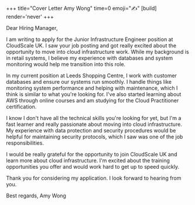 +++
title="Cover Letter Amy Wong"
time=0
emoji="✍️"
[build]
render='never'
+++

Dear Hiring Manager,

I am writing to apply for the Junior Infrastructure Engineer position at CloudScale UK. I saw your job posting and got really excited about the opportunity to move into cloud infrastructure work. While my background is in retail systems, I believe my experience with databases and system monitoring would help me transition into this role.

In my current position at Leeds Shopping Centre, I work with customer databases and ensure our systems run smoothly. I handle things like monitoring system performance and helping with maintenance, which I think is similar to what you're looking for. I've also started learning about AWS through online courses and am studying for the Cloud Practitioner certification.

I know I don't have all the technical skills you're looking for yet, but I'm a fast learner and really passionate about moving into cloud infrastructure. My experience with data protection and security procedures would be helpful for maintaining security protocols, which I saw was one of the job responsibilities.

I would be really grateful for the opportunity to join CloudScale UK and learn more about cloud infrastructure. I'm excited about the training opportunities you offer and would work hard to get up to speed quickly.

Thank you for considering my application. I look forward to hearing from you.

Best regards,
Amy Wong
